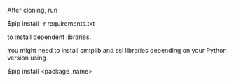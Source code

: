 After cloning, run

$pip install -r requirements.txt

to install dependent libraries.

You might need to install smtplib and ssl libraries depending on your Python version using 

$pip install <package_name>
